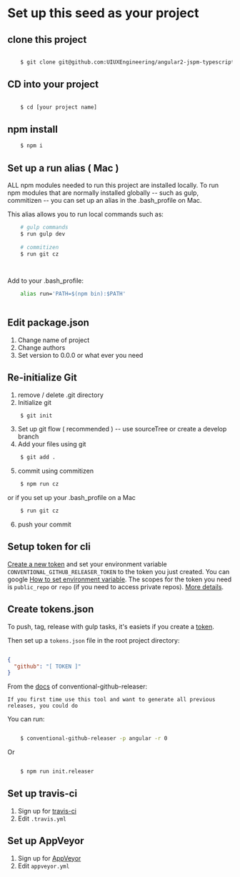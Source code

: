 # Set up this seed as your project

## clone this project

```bash

    $ git clone git@github.com:UIUXEngineering/angular2-jspm-typescript-seed.git [your project name]
```

## CD into your project

```bash

    $ cd [your project name]
```



## npm install



```bash
    $ npm i
```

## Set up a run alias ( Mac )
ALL npm modules needed to run this project are installed locally. To run
npm modules that are normally installed globally -- such as gulp, commitizen -- 
you can set up an alias in the .bash_profile on Mac.

This alias allows you to run local commands such as:

```bash
    # gulp commands
    $ run gulp dev
    
    # commitizen
    $ run git cz
    
    
```

Add to your .bash_profile:

```bash
    alias run='PATH=$(npm bin):$PATH'
    
```

## Edit package.json

1. Change name of project
2. Change authors
3. Set version to 0.0.0 or what ever you need

## Re-initialize Git

1. remove / delete .git directory
2. Initialize git

```bash
    $ git init
```

3. Set up git flow ( recommended ) -- use sourceTree or create a develop branch
4. Add your files using git

```bash
    $ git add .
```

5. commit using commitizen

```bash
    $ npm run cz
```

or if you set up your .bash_profile on a Mac

```bash
    $ run git cz
```

6. push your commit


## Setup token for cli

[Create a new token](https://github.com/settings/tokens/new) 
and set your environment variable `CONVENTIONAL_GITHUB_RELEASER_TOKEN` 
to the token you just created. You can google 
[How to set environment variable](https://www.google.com.au/webhp?sourceid=chrome-instant&ion=1&espv=2&ie=UTF-8#q=how%20to%20set%20environment%20variable). 
The scopes for the token you need is `public_repo` or `repo` 
(if you need to access private repos). [More details](https://developer.github.com/v3/oauth/#scopes).

## Create tokens.json

To push, tag, release with gulp tasks, it's easiets if you 
create a [token](https://github.com/settings/tokens/new).

Then set up a ```tokens.json``` file in the root project directory:

```json

{
  "github": "[ TOKEN ]"
}

````

From the [docs](https://github.com/conventional-changelog/conventional-github-releaser) of conventional-github-releaser:

    If you first time use this tool and want to generate all previous releases, you could do

You can run:

```bash

    $ conventional-github-releaser -p angular -r 0
```

Or 

```bash

    $ npm run init.releaser
```

## Set up travis-ci

1. Sign up for [travis-ci](https://travis-ci.org/)
2. Edit ```.travis.yml```


## Set up AppVeyor

1. Sign up for [AppVeyor](https://ci.appveyor.com/projects)
2. Edit ```appveyor.yml```
